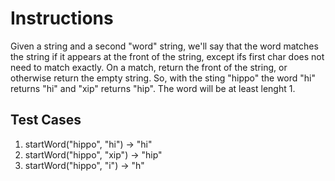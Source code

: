 # Instructions  

Given a string and a second "word" string, we'll say that the word matches the string if it appears at the front of the string, except ifs first char does not need to match exactly.  On a match, return the front of the string, or otherwise return the empty string.  So, with the sting "hippo" the word "hi" returns "hi" and "xip" returns "hip".  The word will be at least lenght 1.

  ## Test Cases
  1. startWord("hippo", "hi") -> "hi"
  2. startWord("hippo", "xip") -> "hip"
  3. startWord("hippo", "i") -> "h"

